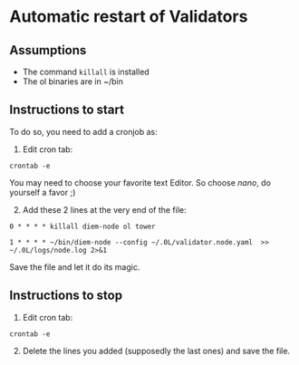 # Automatic restart of Validators

## Assumptions

- The command `killall` is installed
- The ol binaries are in ~/bin

## Instructions to start

To do so, you need to add a cronjob as:

1. Edit cron tab:

  `crontab -e`

You may need to choose your favorite text Editor. So choose *nano*, do yourself a favor ;)

2. Add these 2 lines at the very end of the file:

  `0 * * * * killall diem-node ol tower`
  
  `1 * * * * ~/bin/diem-node --config ~/.0L/validator.node.yaml  >> ~/.0L/logs/node.log 2>&1`

Save the file and let it do its magic.



## Instructions to stop


1. Edit cron tab:

  `crontab -e`
  
2. Delete the lines you added (supposedly the last ones) and save the file.  
